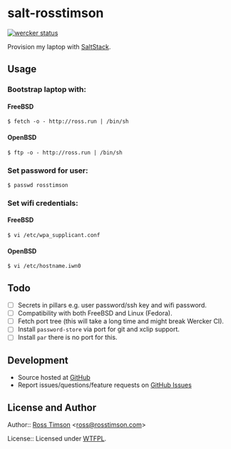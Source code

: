 # salt-rosstimson

[![wercker status](https://app.wercker.com/status/f24cd35fa39b309e6344d6786387579f/m/master "wercker status")](https://app.wercker.com/project/bykey/f24cd35fa39b309e6344d6786387579f)

Provision my laptop with [SaltStack][saltstack].

## Usage

### Bootstrap laptop with:

#### FreeBSD

	$ fetch -o - http://ross.run | /bin/sh

#### OpenBSD

	$ ftp -o - http://ross.run | /bin/sh

### Set password for user:

	$ passwd rosstimson

### Set wifi credentials:

#### FreeBSD

	$ vi /etc/wpa_supplicant.conf

#### OpenBSD

	$ vi /etc/hostname.iwn0


## Todo

- [ ] Secrets in pillars e.g. user password/ssh key and wifi password.
- [ ] Compatibility with both FreeBSD and Linux (Fedora).
- [ ] Fetch port tree (this will take a long time and might break Wercker CI).
- [ ] Install `password-store` via port for git and xclip support.
- [ ] Install `par` there is no port for this.

## Development

* Source hosted at [GitHub][repo]
* Report issues/questions/feature requests on [GitHub Issues][issues]

## License and Author

Author:: [Ross Timson][rosstimson]
<[ross@rosstimson.com](mailto:ross@rosstimson.com)>

License:: Licensed under [WTFPL][license].


[rosstimson]:         https://github.com/rosstimson
[repo]:               https://github.com/rosstimson/salt-rosstimson
[issues]:             https://github.com/rosstimson/salt-rosstimson/issues
[license]:            http://www.wtfpl.net/
[saltstack]:          https://saltstack.com
[serverspec]:         https://github.com/serverspec/serverspec
[testkitchen]:        https://github.com/test-kitchen/test-kitchen
